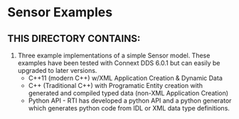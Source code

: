 # Sensor Examples

## THIS DIRECTORY CONTAINS:

1. Three example implementations of a simple Sensor model. These examples have been tested with Connext DDS 6.0.1 but can easily be upgraded to later versions.
    - C++11 (modern C++) w/XML Application Creation & Dynamic Data
    - C++ (Traditional C++) with Programatic Entity creation with generated and compiled typed data (non-XML Application Creation)
    - Python API - RTI has developed a python API and a python generator which generates python code from IDL or XML data type definitions.




